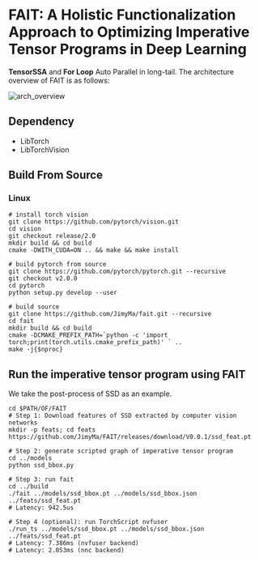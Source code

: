 # FAIT: A Holistic Functionalization Approach to Optimizing Imperative Tensor Programs in Deep Learning 
**TensorSSA** and **For Loop** Auto Parallel in long-tail.
The architecture overview of FAIT is as follows:

![arch_overview](docs/imgs/arch_overview.png)

## Dependency
- LibTorch
- LibTorchVision
## Build From Source
### Linux
```shell
# install torch vision
git clone https://github.com/pytorch/vision.git
cd vision
git checkout release/2.0
mkdir build && cd build
cmake -DWITH_CUDA=ON .. && make && make install

# build pytorch from source
git clone https://github.com/pytorch/pytorch.git --recursive
git checkout v2.0.0
cd pytorch
python setup.py develop --user

# build source
git clone https://github.com/JimyMa/fait.git --recursive
cd fait
mkdir build && cd build
cmake -DCMAKE_PREFIX_PATH=`python -c 'import torch;print(torch.utils.cmake_prefix_path)' ` ..
make -j{$nproc}
```

## Run the imperative tensor program using FAIT
We take the post-process of SSD as an example.
```shell
cd $PATH/OF/FAIT
# Step 1: Download features of SSD extracted by computer vision networks
mkdir -p feats; cd feats
https://github.com/JimyMa/FAIT/releases/download/V0.0.1/ssd_feat.pt

# Step 2: generate scripted graph of imperative tensor program
cd ../models
python ssd_bbox.py

# Step 3: run fait
cd ../build
./fait ../models/ssd_bbox.pt ../models/ssd_bbox.json ../feats/ssd_feat.pt
# Latency: 942.5us

# Step 4 (optional): run TorchScript nvfuser
./run_ts ../models/ssd_bbox.pt ../models/ssd_bbox.json ../feats/ssd_feat.pt
# Latency: 7.386ms (nvfuser backend)
# Latency: 2.053ms (nnc backend)

```





